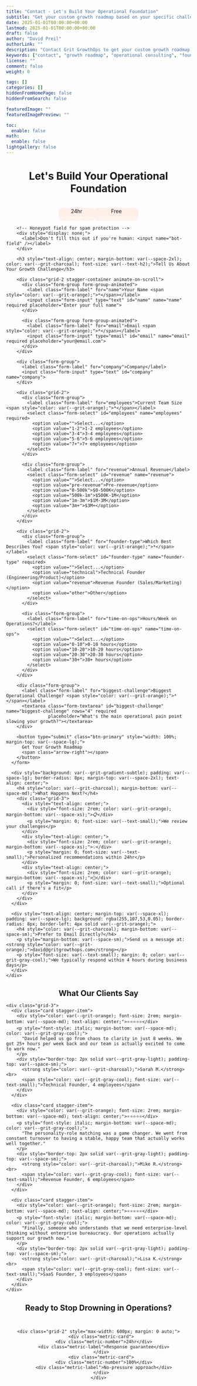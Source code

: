 ```yaml
---
title: "Contact - Let's Build Your Operational Foundation"
subtitle: "Get your custom growth roadmap based on your specific challenges"
date: 2025-01-01T00:00:00+00:00
lastmod: 2025-01-01T00:00:00+00:00
draft: false
author: "David Preil"
authorLink: ""
description: "Contact Grit GrowthOps to get your custom growth roadmap. Tell us about your operational challenges and we'll provide personalized recommendations."
keywords: ["contact", "growth roadmap", "operational consulting", "founder coaching", "startup scaling"]
license: ""
comment: false
weight: 0

tags: []
categories: []
hiddenFromHomePage: false
hiddenFromSearch: false

featuredImage: ""
featuredImagePreview: ""

toc:
  enable: false
math:
  enable: false
lightgallery: false
---
```


<div class="hero section-dark">
  <div class="container">
    <div class="hero-content" style="text-align: center;">
      <h1 class="hero-headline">
        Let's Build Your <span class="accent">Operational Foundation</span>
      </h1>
      <p style="font-size: var(--text-h4); margin-bottom: var(--space-xl); color: rgba(255,255,255,0.9);">
        Get a custom growth roadmap based on your specific challenges
      </p>
      <div style="display: flex; justify-content: center; gap: var(--space-md);">
        <div class="metric-card" style="background: rgba(255,107,53,0.1); border-radius: 8px; padding: var(--space-md);">
          <div class="metric-number" style="font-size: var(--text-h2);">24hr</div>
          <div class="metric-label" style="color: rgba(255,255,255,0.8);">Response time</div>
        </div>
        <div class="metric-card" style="background: rgba(255,107,53,0.1); border-radius: 8px; padding: var(--space-md);">
          <div class="metric-number" style="font-size: var(--text-h2);">Free</div>
          <div class="metric-label" style="color: rgba(255,255,255,0.8);">Initial consultation</div>
        </div>
      </div>
    </div>
  </div>
</div>

<div class="section">
  <div class="container-narrow">
    <div class="card" style="max-width: 800px; margin: 0 auto; padding: var(--space-2xl);">
      <form name="growthops-contact" method="POST" data-netlify="true" data-netlify-honeypot="bot-field" netlify>
        <input type="hidden" name="form-name" value="growthops-contact">
        
        <!-- Honeypot field for spam protection -->
        <div style="display: none;">
          <label>Don't fill this out if you're human: <input name="bot-field" /></label>
        </div>
        
        <h3 style="text-align: center; margin-bottom: var(--space-2xl); color: var(--grit-charcoal); font-size: var(--text-h2);">Tell Us About Your Growth Challenge</h3>
        
        <div class="grid-2 stagger-container animate-on-scroll">
          <div class="form-group form-group-animated">
            <label class="form-label" for="name">Your Name <span style="color: var(--grit-orange);">*</span></label>
            <input class="form-input" type="text" id="name" name="name" required placeholder="Enter your full name">
          </div>
          
          <div class="form-group form-group-animated">
            <label class="form-label" for="email">Email <span style="color: var(--grit-orange);">*</span></label>
            <input class="form-input" type="email" id="email" name="email" required placeholder="your@email.com">
          </div>
        </div>
        
        <div class="form-group">
          <label class="form-label" for="company">Company</label>
          <input class="form-input" type="text" id="company" name="company">
        </div>
        
        <div class="grid-2">
          <div class="form-group">
            <label class="form-label" for="employees">Current Team Size <span style="color: var(--grit-orange);">*</span></label>
            <select class="form-select" id="employees" name="employees" required>
              <option value="">Select...</option>
              <option value="1-2">1-2 employees</option>
              <option value="3-4">3-4 employees</option>
              <option value="5-6">5-6 employees</option>
              <option value="7+">7+ employees</option>
            </select>
          </div>
          
          <div class="form-group">
            <label class="form-label" for="revenue">Annual Revenue</label>
            <select class="form-select" id="revenue" name="revenue">
              <option value="">Select...</option>
              <option value="pre-revenue">Pre-revenue</option>
              <option value="0-500k">$0-500K</option>
              <option value="500k-1m">$500K-1M</option>
              <option value="1m-3m">$1M-3M</option>
              <option value="3m+">$3M+</option>
            </select>
          </div>
        </div>
        
        <div class="grid-2">
          <div class="form-group">
            <label class="form-label" for="founder-type">Which Best Describes You? <span style="color: var(--grit-orange);">*</span></label>
            <select class="form-select" id="founder-type" name="founder-type" required>
              <option value="">Select...</option>
              <option value="technical">Technical Founder (Engineering/Product)</option>
              <option value="revenue">Revenue Founder (Sales/Marketing)</option>
              <option value="other">Other</option>
            </select>
          </div>
          
          <div class="form-group">
            <label class="form-label" for="time-on-ops">Hours/Week on Operations?</label>
            <select class="form-select" id="time-on-ops" name="time-on-ops">
              <option value="">Select...</option>
              <option value="0-10">0-10 hours</option>
              <option value="10-20">10-20 hours</option>
              <option value="20-30">20-30 hours</option>
              <option value="30+">30+ hours</option>
            </select>
          </div>
        </div>
        
        <div class="form-group">
          <label class="form-label" for="biggest-challenge">Biggest Operational Challenge? <span style="color: var(--grit-orange);">*</span></label>
          <textarea class="form-textarea" id="biggest-challenge" name="biggest-challenge" rows="4" required 
                    placeholder="What's the main operational pain point slowing your growth?"></textarea>
        </div>
        
        <button type="submit" class="btn-primary" style="width: 100%; margin-top: var(--space-lg);">
          Get Your Growth Roadmap
          <span class="arrow-right"></span>
        </button>
      </form>
      
      <div style="background: var(--grit-gradient-subtle); padding: var(--space-lg); border-radius: 8px; margin-top: var(--space-2xl); text-align: center;">
        <h4 style="color: var(--grit-charcoal); margin-bottom: var(--space-md);">What Happens Next?</h4>
        <div class="grid-3">
          <div style="text-align: center;">
            <div style="font-size: 2rem; color: var(--grit-orange); margin-bottom: var(--space-xs);">📋</div>
            <p style="margin: 0; font-size: var(--text-small);">We review your challenges</p>
          </div>
          <div style="text-align: center;">
            <div style="font-size: 2rem; color: var(--grit-orange); margin-bottom: var(--space-xs);">💡</div>
            <p style="margin: 0; font-size: var(--text-small);">Personalized recommendations within 24hr</p>
          </div>
          <div style="text-align: center;">
            <div style="font-size: 2rem; color: var(--grit-orange); margin-bottom: var(--space-xs);">🤝</div>
            <p style="margin: 0; font-size: var(--text-small);">Optional call if there's a fit</p>
          </div>
        </div>
      </div>
      
      <div style="text-align: center; margin-top: var(--space-xl); padding: var(--space-lg); background: rgba(255,107,53,0.05); border-radius: 8px; border-left: 4px solid var(--grit-orange);">
        <h4 style="color: var(--grit-charcoal); margin-bottom: var(--space-sm);">Prefer to Email Directly?</h4>
        <p style="margin-bottom: var(--space-sm);">Send us a message at: <strong style="color: var(--grit-orange);">david@gritgrowthops.com</strong></p>
        <p style="font-size: var(--text-small); margin: 0; color: var(--grit-gray-cool);">We typically respond within 4 hours during business days</p>
      </div>
    </div>
  </div>
</div>

<div class="section section-light">
  <div class="container">
    <h2 style="text-align: center; margin-bottom: var(--space-2xl);">What Our Clients Say</h2>
    
    <div class="grid-3">
      <div class="card stagger-item">
        <div style="color: var(--grit-orange); font-size: 2rem; margin-bottom: var(--space-md); text-align: center;">⭐⭐⭐⭐⭐</div>
        <p style="font-style: italic; margin-bottom: var(--space-md); color: var(--grit-gray-cool);">
          "David helped us go from chaos to clarity in just 8 weeks. We got 25+ hours per week back and our team is actually excited to come to work now."
        </p>
        <div style="border-top: 2px solid var(--grit-gray-light); padding-top: var(--space-sm);">
          <strong style="color: var(--grit-charcoal);">Sarah M.</strong><br>
          <span style="color: var(--grit-gray-cool); font-size: var(--text-small);">Technical Founder, 4 employees</span>
        </div>
      </div>
      
      <div class="card stagger-item">
        <div style="color: var(--grit-orange); font-size: 2rem; margin-bottom: var(--space-md); text-align: center;">⭐⭐⭐⭐⭐</div>
        <p style="font-style: italic; margin-bottom: var(--space-md); color: var(--grit-gray-cool);">
          "The personality-role matching was a game changer. We went from constant turnover to having a stable, happy team that actually works well together."
        </p>
        <div style="border-top: 2px solid var(--grit-gray-light); padding-top: var(--space-sm);">
          <strong style="color: var(--grit-charcoal);">Mike R.</strong><br>
          <span style="color: var(--grit-gray-cool); font-size: var(--text-small);">Revenue Founder, 6 employees</span>
        </div>
      </div>
      
      <div class="card stagger-item">
        <div style="color: var(--grit-orange); font-size: 2rem; margin-bottom: var(--space-md); text-align: center;">⭐⭐⭐⭐⭐</div>
        <p style="font-style: italic; margin-bottom: var(--space-md); color: var(--grit-gray-cool);">
          "Finally, someone who understands that we need enterprise-level thinking without enterprise bureaucracy. Our operations actually support our growth now."
        </p>
        <div style="border-top: 2px solid var(--grit-gray-light); padding-top: var(--space-sm);">
          <strong style="color: var(--grit-charcoal);">Lisa K.</strong><br>
          <span style="color: var(--grit-gray-cool); font-size: var(--text-small);">SaaS Founder, 3 employees</span>
        </div>
      </div>
    </div>
  </div>
</div>

<div class="section section-dark">
  <div class="container-narrow" style="text-align: center;">
    <h2 style="color: var(--grit-white); margin-bottom: var(--space-md);">Ready to Stop Drowning in Operations?</h2>
    <p style="color: rgba(255,255,255,0.9); font-size: var(--text-h4); margin-bottom: var(--space-xl);">
      Fill out the form above and let's build your operational foundation together.
    </p>
    
    <div class="grid-2" style="max-width: 600px; margin: 0 auto;">
      <div class="metric-card">
        <div class="metric-number">24hr</div>
        <div class="metric-label">Response guarantee</div>
      </div>
      <div class="metric-card">
        <div class="metric-number">100%</div>
        <div class="metric-label">No-pressure approach</div>
      </div>
    </div>
  </div>
</div>

<div class="pattern-dots" style="top: 20%; right: 5%;"></div>
<div class="pattern-dots" style="bottom: 30%; left: 10%;"></div>